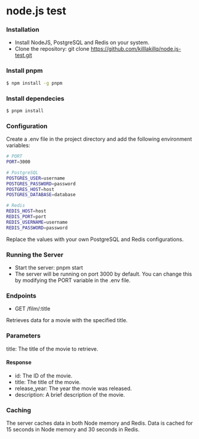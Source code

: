 # node.js test

### Installation

- Install NodeJS, PostgreSQL and Redis on your system.
- Clone the repository: git clone https://github.com/killlakillq/node.js-test.git
### Install pnpm

```bash
$ npm install -g pnpm
```

### Install dependecies

```bash
$ pnpm install
```

### Configuration
Create a .env file in the project directory and add the following environment variables:
```Bash
# PORT
PORT=3000

# PostgreSQL
POSTGRES_USER=username
POSTGRES_PASSWORD=password
POSTGRES_HOST=host
POSTGRES_DATABASE=database

# Redis
REDIS_HOST=host
REDIS_PORT=port
REDIS_USERNAME=username
REDIS_PASSWORD=password
```
Replace the values with your own PostgreSQL and Redis configurations.

### Running the Server
- Start the server: pnpm start
- The server will be running on port 3000 by default. You can change this by modifying the PORT variable in the .env file.

### Endpoints
- GET /film/:title

Retrieves data for a movie with the specified title.

### Parameters
title: The title of the movie to retrieve.

#### Response
- id: The ID of the movie.
- title: The title of the movie.
- release_year: The year the movie was released.
- description: A brief description of the movie.

### Caching
The server caches data in both Node memory and Redis. Data is cached for 15 seconds in Node memory and 30 seconds in Redis.


